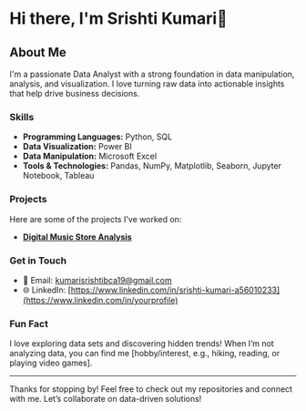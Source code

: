 # Hi there, I'm Srishti Kumari👋

## About Me

I'm a passionate Data Analyst with a strong foundation in data manipulation, analysis, and visualization. I love turning raw data into actionable insights that help drive business decisions.

### Skills

- **Programming Languages:** Python, SQL
- **Data Visualization:** Power BI
- **Data Manipulation:** Microsoft Excel
- **Tools & Technologies:** Pandas, NumPy, Matplotlib, Seaborn, Jupyter Notebook, Tableau

### Projects

Here are some of the projects I've worked on:

- **[Digital Music Store Analysis](link-to-your-project)**

### Get in Touch

- 📧 Email: kumarisrishtibca19@gmail.com
- 🌐 LinkedIn: [https://www.linkedin.com/in/srishti-kumari-a56010233](https://www.linkedin.com/in/yourprofile)


### Fun Fact

I love exploring data sets and discovering hidden trends! When I’m not analyzing data, you can find me [hobby/interest, e.g., hiking, reading, or playing video games].

---

Thanks for stopping by! Feel free to check out my repositories and connect with me. Let’s collaborate on data-driven solutions!
